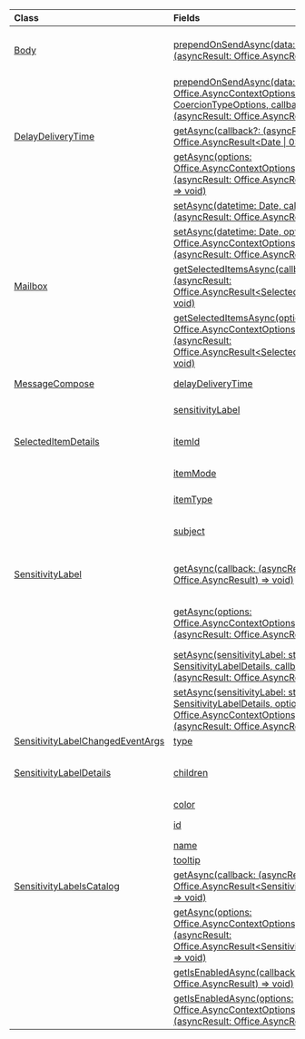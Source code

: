 | Class | Fields | Description |
|:---|:---|:---|
|[Body](/javascript/api/outlook/office.body)|[prependOnSendAsync(data: string, callback?: (asyncResult: Office.AsyncResult<void>) => void)](/javascript/api/outlook/office.body#outlook-office-body-prependonsendasync-member(1))|Prepends HTML or plain text to the beginning of a message or appointment body when the mail item is sent.|
||[prependOnSendAsync(data: string, options: Office.AsyncContextOptions & CoercionTypeOptions, callback?: (asyncResult: Office.AsyncResult<void>) => void)](/javascript/api/outlook/office.body#outlook-office-body-prependonsendasync-member(1))|Prepends HTML or plain text to the beginning of a message or appointment body when the mail item is sent.|
|[DelayDeliveryTime](/javascript/api/outlook/office.delaydeliverytime)|[getAsync(callback?: (asyncResult: Office.AsyncResult<Date \| 0>) => void)](/javascript/api/outlook/office.delaydeliverytime#outlook-office-delaydeliverytime-getasync-member(1))|Gets the delivery date and time of a message.|
||[getAsync(options: Office.AsyncContextOptions, callback?: (asyncResult: Office.AsyncResult<Date \| 0>) => void)](/javascript/api/outlook/office.delaydeliverytime#outlook-office-delaydeliverytime-getasync-member(1))|Gets the delivery date and time of a message.|
||[setAsync(datetime: Date, callback?: (asyncResult: Office.AsyncResult<void>) => void)](/javascript/api/outlook/office.delaydeliverytime#outlook-office-delaydeliverytime-setasync-member(1))|Sets the delivery date and time of a message.|
||[setAsync(datetime: Date, options: Office.AsyncContextOptions, callback?: (asyncResult: Office.AsyncResult<void>) => void)](/javascript/api/outlook/office.delaydeliverytime#outlook-office-delaydeliverytime-setasync-member(1))|Sets the delivery date and time of a message.|
|[Mailbox](/javascript/api/outlook/office.mailbox)|[getSelectedItemsAsync(callback: (asyncResult: Office.AsyncResult<SelectedItemDetails[]>) => void)](/javascript/api/outlook/office.mailbox#outlook-office-mailbox-getselecteditemsasync-member(1))|Gets currently selected messages on which an add-in can activate and perform operations.|
||[getSelectedItemsAsync(options: Office.AsyncContextOptions, callback: (asyncResult: Office.AsyncResult<SelectedItemDetails[]>) => void)](/javascript/api/outlook/office.mailbox#outlook-office-mailbox-getselecteditemsasync-member(1))|Gets currently selected messages on which an add-in can activate and perform operations.|
|[MessageCompose](/javascript/api/outlook/office.messagecompose)|[delayDeliveryTime](/javascript/api/outlook/office.messagecompose#outlook-office-messagecompose-delaydeliverytime-member)|Gets or sets the delayed delivery date and time of a message.|
||[sensitivityLabel](/javascript/api/outlook/office.messagecompose#outlook-office-messagecompose-sensitivitylabel-member)|Gets the object to get or set the {@link Office.SensitivityLabel | sensitivity label} of a message.|
|[SelectedItemDetails](/javascript/api/outlook/office.selecteditemdetails)|[itemId](/javascript/api/outlook/office.selecteditemdetails#outlook-office-selecteditemdetails-itemid-member)|The Exchange Web Services (EWS) item identifier of the message that's currently selected.|
||[itemMode](/javascript/api/outlook/office.selecteditemdetails#outlook-office-selecteditemdetails-itemmode-member)|The Outlook mode (`Read` or `Compose`) of the message that's currently selected.|
||[itemType](/javascript/api/outlook/office.selecteditemdetails#outlook-office-selecteditemdetails-itemtype-member)|The type of the item that's currently selected.|
||[subject](/javascript/api/outlook/office.selecteditemdetails#outlook-office-selecteditemdetails-subject-member)|The description that appears in the subject field of the message that's currently selected.|
|[SensitivityLabel](/javascript/api/outlook/office.sensitivitylabel)|[getAsync(callback: (asyncResult: Office.AsyncResult<string>) => void)](/javascript/api/outlook/office.sensitivitylabel#outlook-office-sensitivitylabel-getasync-member(1))|Gets the unique identifier (GUID) of the sensitivity label applied to a message or appointment being composed.|
||[getAsync(options: Office.AsyncContextOptions, callback: (asyncResult: Office.AsyncResult<string>) => void)](/javascript/api/outlook/office.sensitivitylabel#outlook-office-sensitivitylabel-getasync-member(1))|Gets the unique identifier (GUID) of the sensitivity label applied to a message or appointment being composed.|
||[setAsync(sensitivityLabel: string \| SensitivityLabelDetails, callback?: (asyncResult: Office.AsyncResult<void>) => void)](/javascript/api/outlook/office.sensitivitylabel#outlook-office-sensitivitylabel-setasync-member(1))|Applies the specified sensitivity label to the message or appointment being composed.|
||[setAsync(sensitivityLabel: string \| SensitivityLabelDetails, options: Office.AsyncContextOptions, callback?: (asyncResult: Office.AsyncResult<void>) => void)](/javascript/api/outlook/office.sensitivitylabel#outlook-office-sensitivitylabel-setasync-member(1))|Applies the specified sensitivity label to the message or appointment being composed.|
|[SensitivityLabelChangedEventArgs](/javascript/api/outlook/office.sensitivitylabelchangedeventargs)|[type](/javascript/api/outlook/office.sensitivitylabelchangedeventargs#outlook-office-sensitivitylabelchangedeventargs-type-member)|The type of event that was raised.|
|[SensitivityLabelDetails](/javascript/api/outlook/office.sensitivitylabeldetails)|[children](/javascript/api/outlook/office.sensitivitylabeldetails#outlook-office-sensitivitylabeldetails-children-member)|The {@link https://learn.microsoft.com/microsoft-365/compliance/sensitivity-labels#sublabels-grouping-labels | sublabels} of the sensitivity label.|
||[color](/javascript/api/outlook/office.sensitivitylabeldetails#outlook-office-sensitivitylabeldetails-color-member)|The color of the sensitivity label.|
||[id](/javascript/api/outlook/office.sensitivitylabeldetails#outlook-office-sensitivitylabeldetails-id-member)|The unique identifier (GUID) of the sensitivity label.|
||[name](/javascript/api/outlook/office.sensitivitylabeldetails#outlook-office-sensitivitylabeldetails-name-member)|The name of the sensitivity label.|
||[tooltip](/javascript/api/outlook/office.sensitivitylabeldetails#outlook-office-sensitivitylabeldetails-tooltip-member)|The description of the sensitivity label.|
|[SensitivityLabelsCatalog](/javascript/api/outlook/office.sensitivitylabelscatalog)|[getAsync(callback: (asyncResult: Office.AsyncResult<SensitivityLabelDetails[]>) => void)](/javascript/api/outlook/office.sensitivitylabelscatalog#outlook-office-sensitivitylabelscatalog-getasync-member(1))|Gets all the sensitivity labels that are enabled in Outlook.|
||[getAsync(options: Office.AsyncContextOptions, callback: (asyncResult: Office.AsyncResult<SensitivityLabelDetails[]>) => void)](/javascript/api/outlook/office.sensitivitylabelscatalog#outlook-office-sensitivitylabelscatalog-getasync-member(1))|Gets all the sensitivity labels that are enabled in Outlook.|
||[getIsEnabledAsync(callback: (asyncResult: Office.AsyncResult<boolean>) => void)](/javascript/api/outlook/office.sensitivitylabelscatalog#outlook-office-sensitivitylabelscatalog-getisenabledasync-member(1))|Checks whether the catalog of sensitivity labels is enabled in Outlook.|
||[getIsEnabledAsync(options: Office.AsyncContextOptions, callback: (asyncResult: Office.AsyncResult<boolean>) => void)](/javascript/api/outlook/office.sensitivitylabelscatalog#outlook-office-sensitivitylabelscatalog-getisenabledasync-member(1))|Checks whether the catalog of sensitivity labels is enabled in Outlook.|
